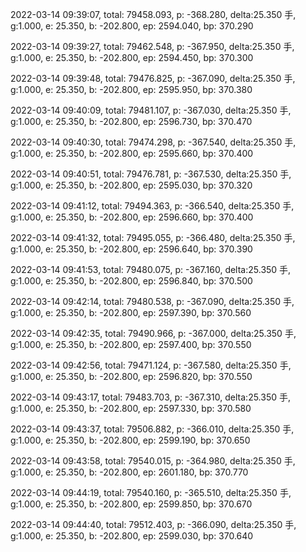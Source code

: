 2022-03-14 09:39:07, total: 79458.093, p: -368.280, delta:25.350 手, g:1.000, e: 25.350, b: -202.800, ep: 2594.040, bp: 370.290

2022-03-14 09:39:27, total: 79462.548, p: -367.950, delta:25.350 手, g:1.000, e: 25.350, b: -202.800, ep: 2594.450, bp: 370.300

2022-03-14 09:39:48, total: 79476.825, p: -367.090, delta:25.350 手, g:1.000, e: 25.350, b: -202.800, ep: 2595.950, bp: 370.380

2022-03-14 09:40:09, total: 79481.107, p: -367.030, delta:25.350 手, g:1.000, e: 25.350, b: -202.800, ep: 2596.730, bp: 370.470

2022-03-14 09:40:30, total: 79474.298, p: -367.540, delta:25.350 手, g:1.000, e: 25.350, b: -202.800, ep: 2595.660, bp: 370.400

2022-03-14 09:40:51, total: 79476.781, p: -367.530, delta:25.350 手, g:1.000, e: 25.350, b: -202.800, ep: 2595.030, bp: 370.320

2022-03-14 09:41:12, total: 79494.363, p: -366.540, delta:25.350 手, g:1.000, e: 25.350, b: -202.800, ep: 2596.660, bp: 370.400

2022-03-14 09:41:32, total: 79495.055, p: -366.480, delta:25.350 手, g:1.000, e: 25.350, b: -202.800, ep: 2596.640, bp: 370.390

2022-03-14 09:41:53, total: 79480.075, p: -367.160, delta:25.350 手, g:1.000, e: 25.350, b: -202.800, ep: 2596.840, bp: 370.500

2022-03-14 09:42:14, total: 79480.538, p: -367.090, delta:25.350 手, g:1.000, e: 25.350, b: -202.800, ep: 2597.390, bp: 370.560

2022-03-14 09:42:35, total: 79490.966, p: -367.000, delta:25.350 手, g:1.000, e: 25.350, b: -202.800, ep: 2597.400, bp: 370.550

2022-03-14 09:42:56, total: 79471.124, p: -367.580, delta:25.350 手, g:1.000, e: 25.350, b: -202.800, ep: 2596.820, bp: 370.550

2022-03-14 09:43:17, total: 79483.703, p: -367.310, delta:25.350 手, g:1.000, e: 25.350, b: -202.800, ep: 2597.330, bp: 370.580

2022-03-14 09:43:37, total: 79506.882, p: -366.010, delta:25.350 手, g:1.000, e: 25.350, b: -202.800, ep: 2599.190, bp: 370.650

2022-03-14 09:43:58, total: 79540.015, p: -364.980, delta:25.350 手, g:1.000, e: 25.350, b: -202.800, ep: 2601.180, bp: 370.770

2022-03-14 09:44:19, total: 79540.160, p: -365.510, delta:25.350 手, g:1.000, e: 25.350, b: -202.800, ep: 2599.850, bp: 370.670

2022-03-14 09:44:40, total: 79512.403, p: -366.090, delta:25.350 手, g:1.000, e: 25.350, b: -202.800, ep: 2599.030, bp: 370.640